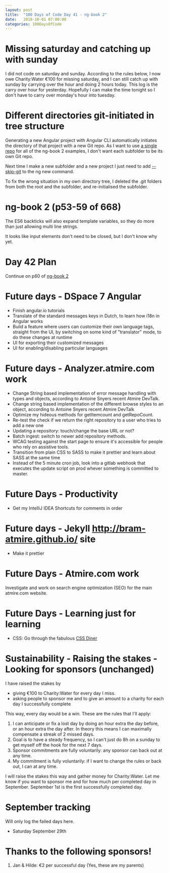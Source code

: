 ```yaml
---
layout: post
title:  "100 Days of Code Day 41 - ng-book 2"
date:   2018-10-01 07:00:00
categories: 100DaysOfCode
---
```


# Missing saturday and catching up with sunday

I did not code on saturday and sunday. According to the rules below, I now owe Charity:Water €100 for missing saturday, and I can still catch up with sunday by carrying over the hour and doing 2 hours today. This log is the carry over hour for yesterday. Hopefully I can make the time tonight so I don't have to carry over monday's hour into tuesday.

# Different directories git-initiated in tree structure

Generating a new Angular project with Angular CLI automatically initiates the directory of that project with a new Git repo.
As I want to use [a single repo](https://github.com/bram-atmire/ng-book) for all of the ng-book 2 examples, I don't want each subfolder to be its own Git repo.

Next time I make a new subfolder and a new project I just need to add [--skip-git](https://medium.com/codingthesmartway-com-blog/creating-angular-projects-with-angular-cli-e32b2cb486da) to the ng new command.

To fix the wrong situation in my own directory tree, I deleted the .git folders from both the root and the subfolder, and re-initialised the subfolder.

# ng-book 2 (p53-59 of 668)

The ES6 backticks will also expand template variables, so they do more than just allowing multi line strings.

It looks like input elements don't need to be closed, but I don't know why yet.

# Day 42 Plan

Continue on p60 of [ng-book 2](https://www.ng-book.com/2/)

# Future days - DSpace 7 Angular

* Finish angular.io tutorials
* Translate of the standard messages keys in Dutch, to learn how i18n in Angular works
* Build a feature where users can customize their own language tags, straight from the UI, by switching on some kind of "translator" mode, to do these changes at runtime
* UI for exporting their customized messages
* UI for enabling/disabling particular languages

# Future days - Analyzer.atmire.com work

* Change String based implementation of error message handling with types and objects, according to Antoine Snyers recent Atmire DevTalk.
* Change string based implementation of the different browse styles to an object, according to Antoine Snyers recent Atmire DevTalk
* Optimize my hideous methods for getItemcount and getRepoCount.
* Re-test the check if we return the right repository to a user who tries to add a new one
* Updating a repository: touch/change the base URL or not?
* Batch ingest: switch to newer add repository methods.
* WCAG testing against the start page to ensure it's accessible for people who rely on assistive tools.
* Transition from plain CSS to SASS to make it prettier and learn about SASS at the same time
* Instead of the 5 minute cron job, look into a gitlab webhook that executes the update script on prod whever something is committed to master.

# Future Days - Productivity

* Get my IntelliJ IDEA Shortcuts for comments in order

# Future days - Jekyll http://bram-atmire.github.io/ site

* Make it prettier

# Future Days - Atmire.com work

Investigate and work on search engine optimization (SEO) for the main atmire.com website.

# Future Days - Learning just for learning

* CSS: Go through the fabulous [CSS Diner](https://flukeout.github.io/)

# Sustainability - Raising the stakes - Looking for sponsors (unchanged)

I have raised the stakes by
* giving €100 to Charity:Water for every day I miss.
* asking people to sponsor me and to give an amount to a charity for each day I successfully complete

This way, every day would be a win. These are the rules that I'll apply:

1. I can anticipate or fix a lost day by doing an hour extra the day before, or an hour extra the day after. In theory this means I can maximally compensate a streak of 2 missed days. 
2. Goal is to have a steady frequency, so I can't just do 8h on a sunday to get myself off the hook for the next 7 days.
3. Sponsor commitments are fully voluntarily: any sponsor can back out at any time.
4. My commitment is fully voluntarily: if I want to change the rules or back out, I can at any time.

I will raise the stakes this way and gather money for Charity:Water. Let me know if you want to sponsor me and for how much per completed day in September. September 1st is the first successfully completed day.

# September tracking

Will only log the failed days here. 

* Saturday September 29th

# Thanks to the following sponsors!

1. Jan & Hilde: €2 per successful day (Yes, these are my parents)


